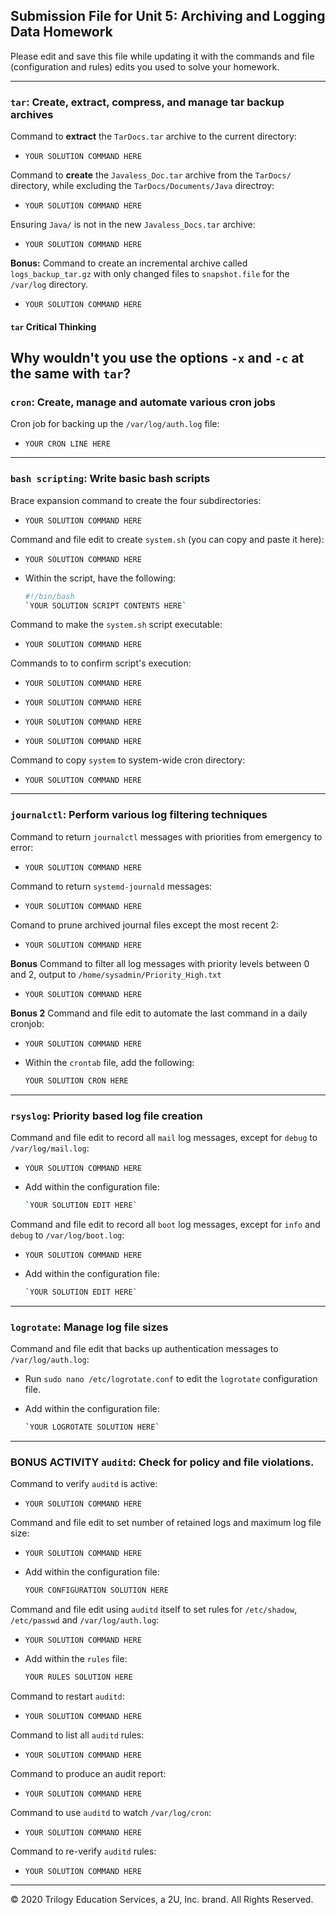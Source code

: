 ## Submission File for Unit 5: Archiving and Logging Data Homework

Please edit and save this file while updating it with the commands and file (configuration and rules) edits you used to solve your homework.

---

### `tar`: Create, extract, compress, and manage tar backup archives

Command to **extract** the `TarDocs.tar` archive to the current directory:

- `YOUR SOLUTION COMMAND HERE`

Command to **create** the `Javaless_Doc.tar` archive from the `TarDocs/` directory, while excluding the `TarDocs/Documents/Java` directroy:

- `YOUR SOLUTION COMMAND HERE`

Ensuring `Java/` is not in the new `Javaless_Docs.tar` archive:

- `YOUR SOLUTION COMMAND HERE`

**Bonus:** Command to create an incremental archive called `logs_backup_tar.gz` with only changed files to `snapshot.file` for the `/var/log` directory.

- `YOUR SOLUTION COMMAND HERE`

#### `tar` Critical Thinking

Why wouldn't you use the options `-x` and `-c` at the same with `tar`?
---

### `cron`: Create, manage and automate various cron jobs

Cron job for backing up the `/var/log/auth.log` file:

- `YOUR CRON LINE HERE`

---

### `bash scripting`: Write basic bash scripts

Brace expansion command to create the four subdirectories:

- `YOUR SOLUTION COMMAND HERE`

Command and file edit to create `system.sh` (you can copy and paste it here):

- `YOUR SOLUTION COMMAND HERE`

- Within the script, have the following:

    ```bash
    #!/bin/bash
    `YOUR SOLUTION SCRIPT CONTENTS HERE`
    ```

Command to make the `system.sh` script executable:

- `YOUR SOLUTION COMMAND HERE`

Commands to to confirm script's execution:

- `YOUR SOLUTION COMMAND HERE`

- `YOUR SOLUTION COMMAND HERE`

- `YOUR SOLUTION COMMAND HERE`

- `YOUR SOLUTION COMMAND HERE`

Command to copy `system` to system-wide cron directory:

- `YOUR SOLUTION COMMAND HERE`

---

### `journalctl`: Perform various log filtering techniques

Command to return `journalctl` messages with priorities from emergency to error:

- `YOUR SOLUTION COMMAND HERE`

Command to return `systemd-journald` messages:

- `YOUR SOLUTION COMMAND HERE`

Comand to prune archived journal files except the most recent 2:

- `YOUR SOLUTION COMMAND HERE`

**Bonus** Command to filter all log messages with priority levels between 0 and 2, output to `/home/sysadmin/Priority_High.txt`

- `YOUR SOLUTION COMMAND HERE`

**Bonus 2** Command and file edit to automate the last command in a daily cronjob:

- `YOUR SOLUTION COMMAND HERE`

- Within the `crontab` file, add the following:

    ```bash
    YOUR SOLUTION CRON HERE
    ```

---

### `rsyslog`: Priority based log file creation

Command and file edit to record all `mail` log messages, except for `debug` to `/var/log/mail.log`:

- `YOUR SOLUTION COMMAND HERE`

- Add within the configuration file:

    ```bash
    `YOUR SOLUTION EDIT HERE`
    ```

Command and file edit to record all `boot` log messages, except for `info` and `debug` to `/var/log/boot.log`:

- `YOUR SOLUTION COMMAND HERE`

- Add within the configuration file:

    ```bash
    `YOUR SOLUTION EDIT HERE`
    ```

---

### `logrotate`: Manage log file sizes

Command and file edit that backs up authentication messages to `/var/log/auth.log`:

- Run `sudo nano /etc/logrotate.conf` to edit the `logrotate` configuration file.

- Add within the configuration file:

    ```bash
    `YOUR LOGROTATE SOLUTION HERE`
    ```

---

### BONUS ACTIVITY `auditd`: Check for policy and file violations.

Command to verify `auditd` is active:

- `YOUR SOLUTION COMMAND HERE`

Command and file edit to set number of retained logs and maximum log file size:

- `YOUR SOLUTION COMMAND HERE`

- Add within the configuration file:

    ```bash
    YOUR CONFIGURATION SOLUTION HERE
    ```

Command and file edit using `auditd` itself to set rules for `/etc/shadow`, `/etc/passwd` and `/var/log/auth.log`:

- `YOUR SOLUTION COMMAND HERE`

- Add within the `rules` file:

    ```bash
    YOUR RULES SOLUTION HERE
    ```

Command to restart `auditd`:

- `YOUR SOLUTION COMMAND HERE`

Command to list all `auditd` rules:

- `YOUR SOLUTION COMMAND HERE`

Command to produce an audit report:

- `YOUR SOLUTION COMMAND HERE`

Command to use `auditd` to watch `/var/log/cron`:

- `YOUR SOLUTION COMMAND HERE`

Command to re-verify `auditd` rules:

- `YOUR SOLUTION COMMAND HERE`

---
© 2020 Trilogy Education Services, a 2U, Inc. brand. All Rights Reserved.
